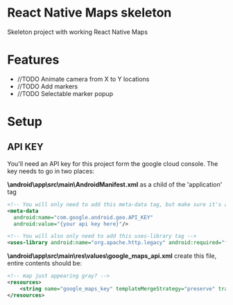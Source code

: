 # React Native Maps skeleton

Skeleton project with working React Native Maps

# Features
- //TODO Animate camera from X to Y locations
- //TODO Add markers
- //TODO Selectable marker popup



# Setup
## API KEY
You'll need an API key for this project form the google cloud console. The key needs to go in two places:

**\android\app\src\main\AndroidManifest.xml** as a child of the 'application' tag
```xml
<!-- You will only need to add this meta-data tag, but make sure it's a child of application -->
<meta-data
  android:name="com.google.android.geo.API_KEY"
  android:value="{your api key here}"/>

<!-- You will also only need to add this uses-library tag -->
<uses-library android:name="org.apache.http.legacy" android:required="false"/>
```

**\android\app\src\main\res\values\google_maps_api.xml** create this file, entire contents should be:
```xml
<!-- map just appearing gray? -->
<resources>
    <string name="google_maps_key" templateMergeStrategy="preserve" translatable="false">{your api key here}</string>
</resources>
```
